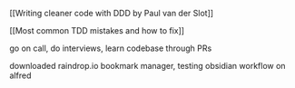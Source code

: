 [[Writing cleaner code with DDD by Paul van der Slot]]

[[Most common TDD mistakes and how to fix]]

go on call, do interviews, learn codebase through PRs

downloaded raindrop.io bookmark manager, testing obsidian workflow on alfred